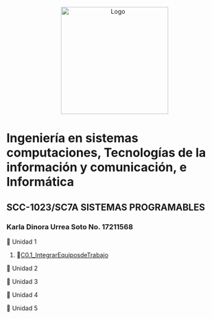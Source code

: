 
<p align="center">
    <img alt="Logo" src="https://www.tijuana.tecnm.mx/wp-content/themes/tecnm/images/logo_TECT.png" width=250 height=250>
</p>

# Ingeniería en sistemas computaciones, Tecnologías de la información y comunicación, e Informática

## SCC-1023/SC7A SISTEMAS PROGRAMABLES
### Karla Dinora Urrea Soto No. 17211568

:book: Unidad 1

 1. :page_with_curl:[C0.1_IntegrarEquiposdeTrabajo](C0.1_Integrar-equipos-de-trabajo_KarlaUrrea.md)


:book: Unidad 2


:book: Unidad 3


:book: Unidad 4


:book: Unidad 5
